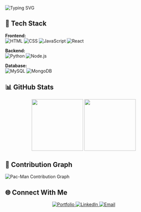 <div>
  <img src="https://readme-typing-svg.demolab.com?font=Fira+Code&weight=600&pause=1000&color=9835E8&width=435&lines=Hello+World!;Full+Stack+Developer;Open+to+Collaborate" alt="Typing SVG" />
</div>

## 🚀 Tech Stack

**Frontend:**  
![HTML](https://img.shields.io/badge/-HTML5-E34F26?style=flat&logo=html5&logoColor=white)
![CSS](https://img.shields.io/badge/-CSS3-1572B6?style=flat&logo=css3&logoColor=white)
![JavaScript](https://img.shields.io/badge/-JavaScript-F7DF1E?style=flat&logo=javascript&logoColor=black)
![React](https://img.shields.io/badge/-React-61DAFB?style=flat&logo=react&logoColor=black)

**Backend:**  
![Python](https://img.shields.io/badge/-Python-3776AB?style=flat&logo=python&logoColor=white)
![Node.js](https://img.shields.io/badge/-Node.js-339933?style=flat&logo=node.js&logoColor=white)

**Database:**  
![MySQL](https://img.shields.io/badge/-MySQL-4479A1?style=flat&logo=mysql&logoColor=white)
![MongoDB](https://img.shields.io/badge/-MongoDB-47A248?style=flat&logo=mongodb&logoColor=white)


## 📊 GitHub Stats


<div align="center">
  <img height="165" src="https://github-readme-stats.vercel.app/api?username=feliperogai&show_icons=true&theme=dark&hide_border=true" />
  <img height="165" src="https://github-readme-stats.vercel.app/api/top-langs/?username=feliperogai&layout=compact&theme=dark&hide_border=true" />
</div>

## 👾 Contribution Graph

<picture>
  <source 
    media="(prefers-color-scheme: dark)" 
    srcset="https://raw.githubusercontent.com/feliperogai/feliperogai/output/pacman-contribution-graph-dark.svg"
  >
  <source 
    media="(prefers-color-scheme: light)" 
    srcset="https://raw.githubusercontent.com/feliperogai/feliperogai/output/pacman-contribution-graph.svg"
  >
  <img 
    alt="Pac-Man Contribution Graph" 
    src="https://raw.githubusercontent.com/feliperogai/feliperogai/output/pacman-contribution-graph.svg"
  >
</picture>

## 🌐 Connect With Me

<div align="center">
  <a href="https://therogai.com" target="_blank">
    <img src="https://img.shields.io/badge/Portfolio-6C63FF?style=for-the-badge&logo=web&logoColor=white" alt="Portfolio"/>
  </a>
  <a href="https://www.linkedin.com/in/feliperogai/" target="_blank">
    <img src="https://img.shields.io/badge/LinkedIn-0077B5?style=for-the-badge&logo=linkedin&logoColor=white" alt="LinkedIn"/>
  </a>
  <a href="mailto:feliperogai@hotmailmail.com">
    <img src="https://img.shields.io/badge/Email-0078D4?style=for-the-badge&logo=microsoft-outlook&logoColor=white" alt="Email"/>
  </a>
</div>


